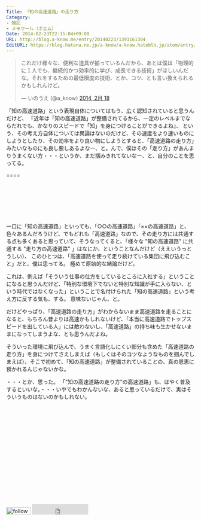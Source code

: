 ```yaml
---
Title: 「知の高速道路」の走り方
Category:
- 雑記
- メモワール（ポエム）
Date: 2014-02-23T22:15:04+09:00
URL: http://blog.a-know.me/entry/20140223/1393161304
EditURL: https://blog.hatena.ne.jp/a-know/a-know.hateblo.jp/atom/entry/12921228815727979230
---
```


<blockquote class="twitter-tweet" lang="ja"><p>これだけ様々な、便利な道具が揃っているんだから、あとは僕は「物理的に１人でも、継続的かつ効率的に学び、成長できる技術」がほしいんだな。それをするための最低限度の技術、とか、コツ、とも言い換えられるかもしれんけど。</p>&mdash; いのうえ (@a_know) <a href="https://twitter.com/a_know/statuses/435726312112525313">2014, 2月 18</a></blockquote>


「知の高速道路」という表現自体についてはもう、広く認知されていると思うんだけど、
『近年は「知の高速道路」が整備されてるから、一定のレベルまでならだれでも、かなりのスピードで「知」を身につけることができるよね』、
という、その考え方自体については異論はないのだけど、その速度をより速いものにしようとしたり、その効率をより良い物にしようとすると、「高速道路の走り方」みたいなものにも良し悪しあるよなー、と。んで、僕はその「走り方」があんまりうまくない方・・・というか、まだ掴みきれてないなー、と、自分のことを思ってる。

====

<script async src="//pagead2.googlesyndication.com/pagead/js/adsbygoogle.js"></script>
<!-- article-top -->
<ins class="adsbygoogle"
     style="display:inline-block;width:728px;height:90px"
     data-ad-client="ca-pub-3463034538369189"
     data-ad-slot="8367620130"></ins>
<script>
(adsbygoogle = window.adsbygoogle || []).push({});
</script>


一口に「知の高速道路」といっても、「○○の高速道路」「××の高速道路」と、色々あるんだろうけど、でもどれも「高速道路」なので、その走り方には共通する点も多くあると思っていて、そうなってくると、「様々な "知の高速道路" に共通する "走り方の高速道路" 」はなにか、ということなんだけど（ええいうっとうしい）、
このひとつは、「高速道路を使って走り続けている集団に飛び込むこと」だと、僕は思ってる。
極めて原始的な結論だけど。


これは、例えば「そういう仕事の仕方をしているところに入社する」ということになると思うんだけど、「特別な環境下でないと特別な知識が手に入らない、という時代ではなくなった」ということで名付けられた「知の高速道路」という考え方に反する気も、する。
意味ないじゃん、と。


だけどやっぱり、「高速道路の走り方」がわからないまま高速道路を走ることになると、もちろん昔よりは高速かもしれないけど、「本当に高速道路でトップスピードを出している人」には敵わないし、「高速道路」の持ち味も生かせないままになってしまうよな、とも思うんだよね。


そういった環境に飛び込んで、うまく言語化しにくい部分も含めた「高速道路の走り方」を身につけてさえしまえば（もしくはそのコツなようなものを掴んでしまえば）、そこで初めて、「知の高速道路」が整備されていることの、真の恩恵に預かれるんじゃないかな。


・・・とか、思った。
「"知の高速道路の走り方"の高速道路」も、はやく普及するといいな。・・・いやでもわかんないな、あると思っているだけで、実はそういうものはないのかもしれない。


<script async src="//pagead2.googlesyndication.com/pagead/js/adsbygoogle.js"></script>
<!-- article-bottom2 -->
<ins class="adsbygoogle"
     style="display:inline-block;width:300px;height:250px"
     data-ad-client="ca-pub-3463034538369189"
     data-ad-slot="5274552934"></ins>
<script>
(adsbygoogle = window.adsbygoogle || []).push({});
</script>


<div>
<a href='http://cloud.feedly.com/#subscription%2Ffeed%2Fhttp%3A%2F%2Fblog.a-know.me%2Ffeed'  target='blank'><img id='feedlyFollow' src='http://s3.feedly.com/img/follows/feedly-follow-rectangle-volume-small_2x.png' alt='follow us in feedly' width='65' height='20'></a>

<iframe src="http://blog.hatena.ne.jp/a-know/a-know.hateblo.jp/subscribe/iframe" allowtransparency="true" frameborder="0" scrolling="no" width="150" height="28"></iframe>
</div>
